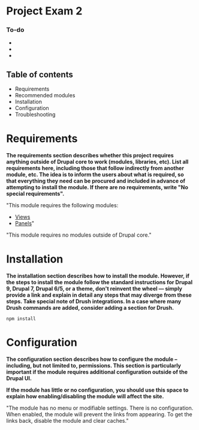 # Project Exam 2

### To-do
- 
- 
- 

## Table of contents

- Requirements
- Recommended modules
- Installation
- Configuration
- Troubleshooting

# Requirements

__The requirements section describes whether this project requires anything outside of Drupal core to work (modules, libraries, etc). List all requirements here, including those that follow indirectly from another module, etc. The idea is to inform the users about what is required, so that everything they need can be procured and included in advance of attempting to install the module. If there are no requirements, write "No special requirements".__


"This module requires the following modules:

- [Views](https://www.drupal.org/project/views)
- [Panels](https://www.drupal.org/project/panels)"


"This module requires no modules outside of Drupal core."

# Installation
__The installation section describes how to install the module. However, if the steps to install the module follow the standard instructions for Drupal 9, Drupal 7, Drupal 6/5, or a theme, don't reinvent the wheel — simply provide a link and explain in detail any steps that may diverge from these steps. Take special note of Drush integrations. In a case where many Drush commands are added, consider adding a section for Drush.__

````
npm install
````


# Configuration
__The configuration section describes how to configure the module – including, but not limited to, permissions. This section is particularly important if the module requires additional configuration outside of the Drupal UI.__

__If the module has little or no configuration, you should use this space to explain how enabling/disabling the module will affect the site.__

"The module has no menu or modifiable settings. There is no configuration. When
enabled, the module will prevent the links from appearing. To get the links
back, disable the module and clear caches."
